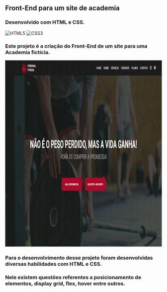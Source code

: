 ## Front-End para um site de academia

### Desenvolvido com HTML e CSS.

<div style="display: inline_block" >
    <img aling="center" alt="HTML5" src="https://img.shields.io/badge/HTML5-E34F26?style=for-the-badge&logo=html5&logoColor=white" />
    <img aling="center" alt="CSS3" src="https://img.shields.io/badge/CSS3-1572B6?style=for-the-badge&logo=css3&logoColor=white" />

</div>

### Este projeto é a criação do Front-End de um site para uma Academia fictícia.

<p> 
    <img width="1000" height="600" src="src/gif1.gif" >
</p>

### Para o desenvolvimento desse projeto foram desenvolvidas diversas habilidades com HTML e CSS.

### Nele existem questões referentes a posicionamento de elementos, display grid, flex, hover entre outros.
